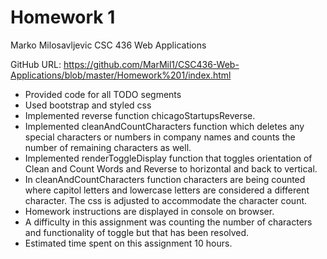 # Homework 1

Marko Milosavljevic
CSC 436 Web Applications

GitHub URL: 
https://github.com/MarMil1/CSC436-Web-Applications/blob/master/Homework%201/index.html

- Provided code for all TODO segments
- Used bootstrap and styled css
- Implemented reverse function chicagoStartupsReverse.
- Implemented cleanAndCountCharacters function which deletes any special characters or numbers in company names and counts the number of remaining characters as well.
- Implemented renderToggleDisplay function that toggles orientation of Clean and Count Words and Reverse to horizontal and back to vertical.
- In cleanAndCountCharacters function characters are being counted where capitol letters and lowercase letters are considered a different character. The css is adjusted to accommodate the character count.
- Homework instructions are displayed in console on browser.
- A difficulty in this assignment was counting the number of characters and functionality of toggle but that has been resolved.
- Estimated time spent on this assignment 10 hours.
